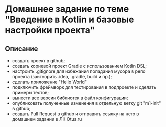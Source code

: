 # Домашнее задание по теме "Введение в Kotlin и базовые настройки проекта"
## Описание
* создать проект в github;
* создать корневой проект Gradle с использованием Kotlin DSL;
* настроить .gitignore для избежания попадания мусора в репо проекта (заигнорить .idea, .gradle, build и пр.);
* сделать приложение "Hello World"
* подключить фреймворк для тестирования в подпроекте и сделать примеры тестов;
* вынести все версии библиотек в файл конфигурации;
* опубликовать полученные изменения в отдельную ветку git "m1-init" в github;
* cоздать Pull Request в github и отправить ссылку на него в домашнем задании в ЛК Otus.ru